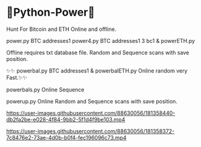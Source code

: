 # 🐍Python-Power🐍

Hunt For Bitcoin and ETH Online and offline.

power.py BTC addresses1 power4.py BTC addresses1 3 bc1 & powerETH.py

Offline requires txt database file. Random and Sequence scans with save position.

✨✨ powerbal.py BTC addresses1 & powerbalETH.py Online random very Fast.✨✨

powerbals.py Online Sequence

powerup.py Online Random and Sequence scans with save position.

https://user-images.githubusercontent.com/88630056/181358440-db2fa2be-e028-4f84-9bb2-5f1d4f9be103.mp4

https://user-images.githubusercontent.com/88630056/181358372-7c8476e2-73ae-4d0b-b0f4-fec196096c73.mp4
